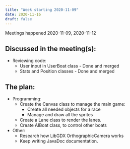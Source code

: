 ```yaml
---
title: "Week starting 2020-11-09"
date: 2020-11-16
draft: false
---
```

Meetings happened 2020-11-09, 2020-11-12

## Discussed in the meeting(s):
* Reviewing code:
    * User input in UserBoat class - Done and merged
    * Stats and Position classes - Done and merged

## The plan:
* Programming:
    * Create the Canvas class to manage the main game:
        * Create all needed objects for a race
        * Manage and draw all the sprites
    * Create a Lane class to render the lanes.
    * Create AIBoat class, to control other boats
* Other:
    * Research how LibGDX OrthographicCamera works
    * Keep writing JavaDoc documentation.
